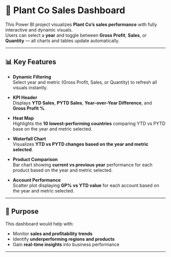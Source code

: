 # 🌿 Plant Co Sales Dashboard

This Power BI project visualizes **Plant Co’s sales performance** with fully interactive and dynamic visuals.  
Users can select a **year** and toggle between **Gross Profit**, **Sales**, or **Quantity** — all charts and tables update automatically.

---

## 📊 Key Features

- **Dynamic Filtering**  
  Select year and metric (Gross Profit, Sales, or Quantity) to refresh all visuals instantly.

- **KPI Header**  
  Displays **YTD Sales**, **PYTD Sales**, **Year-over-Year Difference**, and **Gross Profit %**.

- **Heat Map**  
  Highlights the **10 lowest-performing countries** comparing YTD vs PYTD base on the year and metric selected.

- **Waterfall Chart**  
  Visualizes **YTD vs PYTD changes based on the year and metric selected**.

- **Product Comparison**  
  Bar chart showing **current vs previous year** performance for each product based on the year and metric selected.

- **Account Performance**  
  Scatter plot displaying **GP% vs YTD value** for each account based on the year and metric selected.

---

## 🧠 Purpose

This dashboard would help with:
- Monitor **sales and profitability trends**
- Identify **underperforming regions and products**
- Gain **real-time insights** into business performance

---
